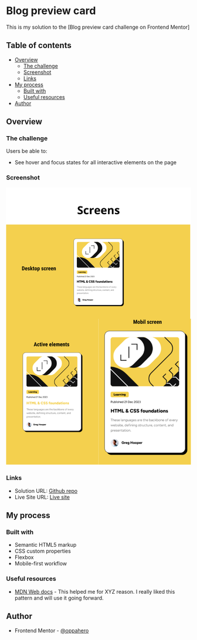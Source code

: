 # Blog preview card

This is my solution to the [Blog preview card challenge on Frontend Mentor]

## Table of contents

- [Overview](#overview)
  - [The challenge](#the-challenge)
  - [Screenshot](#screenshot)
  - [Links](#links)
- [My process](#my-process)
  - [Built with](#built-with)
  - [Useful resources](#useful-resources)
- [Author](#author)


## Overview

### The challenge

Users be able to:

- See hover and focus states for all interactive elements on the page

### Screenshot

![](./img/screenshots.png)

### Links

- Solution URL: [Github repo](https://github.com/oppahero/blog-preview-card)
- Live Site URL: [Live site](https://oppahero.github.io/blog-preview-card/)

## My process

### Built with

- Semantic HTML5 markup
- CSS custom properties
- Flexbox
- Mobile-first workflow

### Useful resources

- [MDN Web docs](https://developer.mozilla.org/es/docs/Web/CSS) - This helped me for XYZ reason. I really liked this pattern and will use it going forward.

## Author

- Frontend Mentor - [@oppahero](https://www.frontendmentor.io/profile/yourusername)
